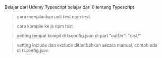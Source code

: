 Belajar dari Udemy Typescript belajar dari 0 tentang Typescript

> cara menjalankan unit test
> npm test

> cara kompile ke js
> npm test

> setting tempat kompil di tsconfig.json
> di part "outDir": "dist/"

> setting include dan exclude
> ditambahkan secara manual, contoh ada di tsconfig.json
